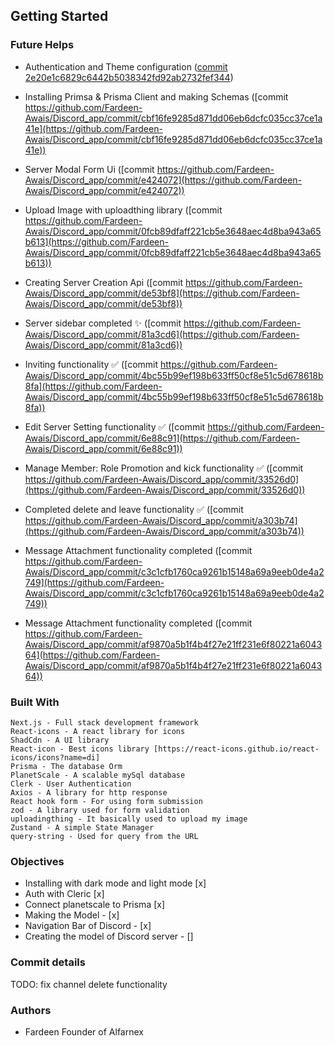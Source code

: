## Getting Started

### Future Helps 

- Authentication and Theme configuration ([commit 2e20e1c6829c6442b5038342fd92ab2732fef344](https://github.com/Fardeen-Awais/Discord_app/commit/2e20e1c6829c6442b5038342fd92ab2732fef344))

- Installing Primsa & Prisma Client and making Schemas ([commit https://github.com/Fardeen-Awais/Discord_app/commit/cbf16fe9285d871dd06eb6dcfc035cc37ce1a41e](https://github.com/Fardeen-Awais/Discord_app/commit/cbf16fe9285d871dd06eb6dcfc035cc37ce1a41e))

- Server Modal Form Ui ([commit https://github.com/Fardeen-Awais/Discord_app/commit/e424072](https://github.com/Fardeen-Awais/Discord_app/commit/e424072))

- Upload Image with uploadthing library ([commit https://github.com/Fardeen-Awais/Discord_app/commit/0fcb89dfaff221cb5e3648aec4d8ba943a65b613](https://github.com/Fardeen-Awais/Discord_app/commit/0fcb89dfaff221cb5e3648aec4d8ba943a65b613))

- Creating Server Creation Api ([commit https://github.com/Fardeen-Awais/Discord_app/commit/de53bf8](https://github.com/Fardeen-Awais/Discord_app/commit/de53bf8))
   
- Server sidebar completed ✨ ([commit https://github.com/Fardeen-Awais/Discord_app/commit/81a3cd6](https://github.com/Fardeen-Awais/Discord_app/commit/81a3cd6))

- Inviting functionality ✅ ([commit https://github.com/Fardeen-Awais/Discord_app/commit/4bc55b99ef198b633ff50cf8e51c5d678618b8fa](https://github.com/Fardeen-Awais/Discord_app/commit/4bc55b99ef198b633ff50cf8e51c5d678618b8fa))

- Edit Server Setting functionality ✅ ([commit https://github.com/Fardeen-Awais/Discord_app/commit/6e88c91](https://github.com/Fardeen-Awais/Discord_app/commit/6e88c91))

-  Manage Member: Role Promotion and kick functionality ✅ ([commit https://github.com/Fardeen-Awais/Discord_app/commit/33526d0](https://github.com/Fardeen-Awais/Discord_app/commit/33526d0))

-  Completed delete and leave functionality ✅ ([commit https://github.com/Fardeen-Awais/Discord_app/commit/a303b74](https://github.com/Fardeen-Awais/Discord_app/commit/a303b74))

-  Message Attachment functionality completed ([commit https://github.com/Fardeen-Awais/Discord_app/commit/c3c1cfb1760ca9261b15148a69a9eeb0de4a2749](https://github.com/Fardeen-Awais/Discord_app/commit/c3c1cfb1760ca9261b15148a69a9eeb0de4a2749))

-  Message Attachment functionality completed ([commit https://github.com/Fardeen-Awais/Discord_app/commit/af9870a5b1f4b4f27e21ff231e6f80221a604364](https://github.com/Fardeen-Awais/Discord_app/commit/af9870a5b1f4b4f27e21ff231e6f80221a604364))


### Built With 

    Next.js - Full stack development framework 
    React-icons - A react library for icons
    ShadCdn - A UI library
    React-icon - Best icons library [https://react-icons.github.io/react-icons/icons?name=di]
    Prisma - The database Orm
    PlanetScale - A scalable mySql database
    Clerk - User Authentication 
    Axios - A library for http response
    React hook form - For using form submission
    zod - A library used for form validation 
    uploadingthing - It basically used to upload my image
    Zustand - A simple State Manager
    query-string - Used for query from the URL

### Objectives 

- Installing with dark mode and light mode [x]
- Auth with Cleric [x]
- Connect planetscale to Prisma [x]
- Making the Model - [x]
- Navigation Bar of Discord - [x]
- Creating the model of Discord server - []

### Commit details

TODO: fix channel delete functionality

### Authors
- Fardeen Founder of Alfarnex



